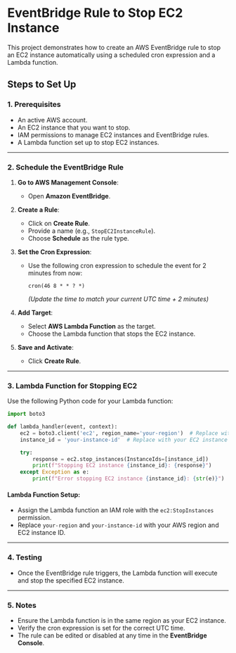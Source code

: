 # EventBridge Rule to Stop EC2 Instance

This project demonstrates how to create an AWS EventBridge rule to stop an EC2 instance automatically using a scheduled cron expression and a Lambda function.

## Steps to Set Up

### 1. Prerequisites
- An active AWS account.
- An EC2 instance that you want to stop.
- IAM permissions to manage EC2 instances and EventBridge rules.
- A Lambda function set up to stop EC2 instances.

---

### 2. Schedule the EventBridge Rule
1. **Go to AWS Management Console**:
   - Open **Amazon EventBridge**.

2. **Create a Rule**:
   - Click on **Create Rule**.
   - Provide a name (e.g., `StopEC2InstanceRule`).
   - Choose **Schedule** as the rule type.

3. **Set the Cron Expression**:
   - Use the following cron expression to schedule the event for 2 minutes from now:
     ```
     cron(46 8 * * ? *)
     ```
     *(Update the time to match your current UTC time + 2 minutes)*

4. **Add Target**:
   - Select **AWS Lambda Function** as the target.
   - Choose the Lambda function that stops the EC2 instance.

5. **Save and Activate**:
   - Click **Create Rule**.

---

### 3. Lambda Function for Stopping EC2
Use the following Python code for your Lambda function:

```python
import boto3

def lambda_handler(event, context):
    ec2 = boto3.client('ec2', region_name='your-region')  # Replace with your AWS region
    instance_id = 'your-instance-id'  # Replace with your EC2 instance ID

    try:
        response = ec2.stop_instances(InstanceIds=[instance_id])
        print(f"Stopping EC2 instance {instance_id}: {response}")
    except Exception as e:
        print(f"Error stopping EC2 instance {instance_id}: {str(e)}")
```

#### Lambda Function Setup:
- Assign the Lambda function an IAM role with the `ec2:StopInstances` permission.
- Replace `your-region` and `your-instance-id` with your AWS region and EC2 instance ID.

---

### 4. Testing
- Once the EventBridge rule triggers, the Lambda function will execute and stop the specified EC2 instance.

---

### 5. Notes
- Ensure the Lambda function is in the same region as your EC2 instance.
- Verify the cron expression is set for the correct UTC time.
- The rule can be edited or disabled at any time in the **EventBridge Console**.



